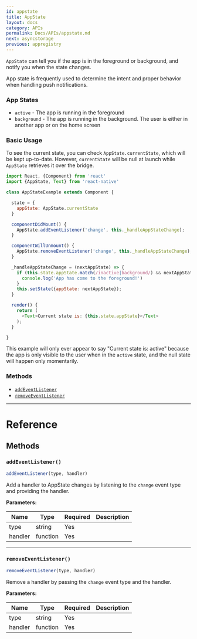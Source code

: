 ```yaml
---
id: appstate
title: AppState
layout: docs
category: APIs
permalink: Docs/APIs/appstate.md
next: asyncstorage
previous: appregistry
---
```


`AppState` can tell you if the app is in the foreground or background, and notify you when the state changes.

App state is frequently used to determine the intent and proper behavior when handling push notifications.

### App States

- `active` - The app is running in the foreground
- `background` - The app is running in the background. The user is either
  in another app or on the home screen

### Basic Usage

To see the current state, you can check `AppState.currentState`, which will be kept up-to-date. However, `currentState` will be null at launch while `AppState` retrieves it over the bridge.

```javascript
import React, {Component} from 'react'
import {AppState, Text} from 'react-native'

class AppStateExample extends Component {

  state = {
    appState: AppState.currentState
  }

  componentDidMount() {
    AppState.addEventListener('change', this._handleAppStateChange);
  }

  componentWillUnmount() {
    AppState.removeEventListener('change', this._handleAppStateChange);
  }

  _handleAppStateChange = (nextAppState) => {
    if (this.state.appState.match(/inactive|background/) && nextAppState === 'active') {
      console.log('App has come to the foreground!')
    }
    this.setState({appState: nextAppState});
  }

  render() {
    return (
      <Text>Current state is: {this.state.appState}</Text>
    );
  }

}
```

This example will only ever appear to say "Current state is: active" because the app is only visible to the user when in the `active` state, and the null state will happen only momentarily.


### Methods

- [`addEventListener`](#addeventlistener)
- [`removeEventListener`](#removeeventlistener)


---

# Reference

## Methods

### `addEventListener()`

```javascript
addEventListener(type, handler)
```

Add a handler to AppState changes by listening to the `change` event type and providing the handler.

**Parameters:**

| Name | Type | Required | Description |
| - | - | - | - |
| type | string | Yes |  |
| handler | function | Yes |  |

---

### `removeEventListener()`

```javascript
removeEventListener(type, handler)
```

Remove a handler by passing the `change` event type and the handler.

**Parameters:**

| Name | Type | Required | Description |
| - | - | - | - |
| type | string | Yes |  |
| handler | function | Yes |  |

